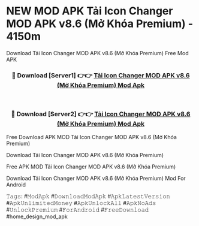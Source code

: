 # NEW MOD APK Tải Icon Changer MOD APK v8.6 (Mở Khóa Premium) - 4150m
Download Tải Icon Changer MOD APK v8.6 (Mở Khóa Premium) Free Mod APK

<div align="center">
<h3>🔴 Download [Server1] 👉👉 <a href="https://apk-comot.site?title=Tải_Icon_Changer_MOD_APK_v8.6_(Mở_Khóa_Premium)">Tải Icon Changer MOD APK v8.6 (Mở Khóa Premium) Mod Apk</a></h3><br>

<h3>🔴 Download [Server2] 👉👉 <a href="https://apk-comot.site?title=Tải_Icon_Changer_MOD_APK_v8.6_(Mở_Khóa_Premium)">Tải Icon Changer MOD APK v8.6 (Mở Khóa Premium) Mod Apk</a></h3>
</div>


Free Download APK MOD Tải Icon Changer MOD APK v8.6 (Mở Khóa Premium)

Download Tải Icon Changer MOD APK v8.6 (Mở Khóa Premium) 

Free APK MOD Tải Icon Changer MOD APK v8.6 (Mở Khóa Premium) 

Download Tải Icon Changer MOD APK v8.6 (Mở Khóa Premium) Mod For Android

𝚃𝚊𝚐𝚜: #𝙼𝚘𝚍𝙰𝚙𝚔 #𝙳𝚘𝚠𝚗𝚕𝚘𝚊𝚍𝙼𝚘𝚍𝙰𝚙𝚔 #𝙰𝚙𝚔𝙻𝚊𝚝𝚎𝚜𝚝𝚅𝚎𝚛𝚜𝚒𝚘𝚗 #𝙰𝚙𝚔𝚄𝚗𝚕𝚒𝚖𝚒𝚝𝚎𝚍𝙼𝚘𝚗𝚎𝚢 #𝙰𝚙𝚔𝚄𝚗𝚕𝚘𝚌𝚔𝙰𝚕𝚕 #𝙰𝚙𝚔𝙽𝚘𝙰𝚍𝚜 #𝚄𝚗𝚕𝚘𝚌𝚔𝙿𝚛𝚎𝚖𝚒𝚞𝚖 #𝙵𝚘𝚛𝙰𝚗𝚍𝚛𝚘𝚒𝚍 #𝙵𝚛𝚎𝚎𝙳𝚘𝚠𝚗𝚕𝚘𝚊𝚍 #home_design_mod_apk